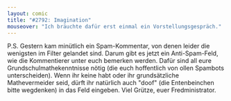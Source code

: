 ```yaml
---
layout: comic
title: "#2792: Imagination"
mouseover: "Ich bräuchte dafür erst einmal ein Vorstellungsgespräch."
---
```


P.S. Gestern kam minütlich ein Spam-Kommentar, von denen leider die wenigsten im Filter gelandet sind. Darum gibt es jetzt ein Anti-Spam-Feld, wie die Kommentierer unter euch bemerken werden. Dafür sind all eure Grundschulmathekenntnisse nötig (die euch hoffentlich von ollen Spambots unterscheiden). Wenn ihr keine habt oder ihr grundsätzliche Mathevermeider seid, dürft ihr natürlich auch "doof" (die Entenbeinchen bitte wegdenken) in das Feld eingeben. Viel Grütze, euer Fredministrator.
